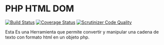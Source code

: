 # PHP HTML DOM
[![Build Status](https://travis-ci.org/ElMijo/php-html-dom.svg?branch=master)](https://travis-ci.org/ElMijo/php-html-dom) [![Coverage Status](https://coveralls.io/repos/ElMijo/php-html-dom/badge.svg?branch=master)](https://coveralls.io/r/ElMijo/php-html-dom?branch=master) [![Scrutinizer Code Quality](https://scrutinizer-ci.com/g/ElMijo/php-html-dom/badges/quality-score.png?b=master)](https://scrutinizer-ci.com/g/ElMijo/php-html-dom/?branch=master)

Esta Es una Herramienta que permite convertir y manipular una cadena de texto con formato html en un objeto php.
